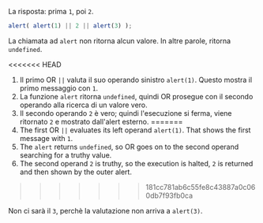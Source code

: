 La risposta: prima `1`, poi `2`.

```js run
alert( alert(1) || 2 || alert(3) );
```

La chiamata ad `alert` non ritorna alcun valore. In altre parole, ritorna `undefined`.

<<<<<<< HEAD
1. Il primo OR `||` valuta il suo operando sinistro `alert(1)`. Questo mostra il primo messaggio con `1`.
2. La funzione `alert` ritorna `undefined`, quindi OR prosegue con il secondo operando alla ricerca di un valore vero.
3. Il secondo operando `2` è vero; quindi l'esecuzione si ferma, viene ritornato `2` e mostrato dall'alert esterno.
=======
1. The first OR `||` evaluates its left operand `alert(1)`. That shows the first message with `1`.
2. The `alert` returns `undefined`, so OR goes on to the second operand searching for a truthy value.
3. The second operand `2` is truthy, so the execution is halted, `2` is returned and then shown by the outer alert.
>>>>>>> 181cc781ab6c55fe8c43887a0c060db7f93fb0ca

Non ci sarà il `3`, perchè la valutazione non arriva a `alert(3)`.
